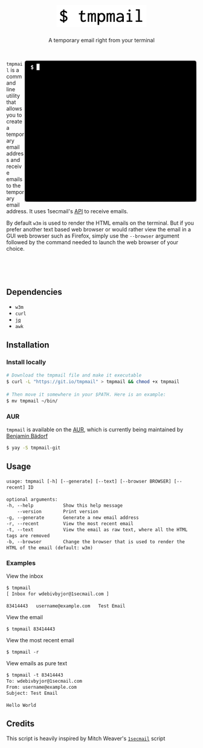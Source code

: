 <h1 align="center">
  <img src="images/logo.png">
</h1>
<p align="center"> A temporary email right from your terminal</p><br>

<img src="images/demo.gif" align="right"> `tmpmail` is a command line utility that allows you to create a temporary email address
and receive emails to the temporary email address. It uses 1secmail's [API](https://www.1secmail.com/api/)
to receive emails.

By default `w3m` is used to render the HTML emails on the terminal.
But if you prefer another text based web browser or would rather view the email in a GUI web browser such as Firefox, simply
use the `--browser` argument followed by the command needed to launch the web browser of your choice.

<br>
<br>
<br>

## Dependencies
- `w3m`
- `curl`
- [`jq`](https://github.com/stedolan/jq)
- `awk`

## Installation
### Install locally

```bash
# Download the tmpmail file and make it executable
$ curl -L "https://git.io/tmpmail" > tmpmail && chmod +x tmpmail

# Then move it somewhere in your $PATH. Here is an example:
$ mv tmpmail ~/bin/
```

### AUR
`tmpmail` is available on the [AUR](https://aur.archlinux.org/packages/tmpmail-git/), which is currently being maintained by [Benjamin Bädorf](https://github.com/b12f)

```bash
$ yay -S tmpmail-git
```

## Usage
```console
usage: tmpmail [-h] [--generate] [--text] [--browser BROWSER] [--recent] ID

optional arguments:
-h, --help           Show this help message
    --version        Print version
-g, --generate       Generate a new email address
-r, --recent         View the most recent email
-t, --text           View the email as raw text, where all the HTML tags are removed
-b, --browser        Change the browser that is used to render the HTML of the email (default: w3m)
```

### Examples
View the inbox
```console
$ tmpmail
[ Inbox for wdebivbyjor@1secmail.com ]

83414443   username@example.com   Test Email
```

View the email
```console
$ tmpmail 83414443
```

View the most recent email
```console
$ tmpmail -r
```

View emails as pure text
```console
$ tmpmail -t 83414443
To: wdebivbyjor@1secmail.com
From: username@example.com
Subject: Test Email

Hello World
```

## Credits 
This script is heavily inspired by Mitch Weaver's [`1secmail`](https://github.com/mitchweaver/bin/blob/master/application/1secmail) script
